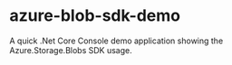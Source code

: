 # azure-blob-sdk-demo
A quick .Net Core Console demo application showing the Azure.Storage.Blobs SDK usage.

